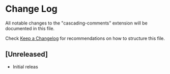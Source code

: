 # Change Log

All notable changes to the "cascading-comments" extension will be documented in this file.

Check [Keep a Changelog](http://keepachangelog.com/) for recommendations on how to structure this file.

## [Unreleased]

- Initial releas

